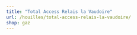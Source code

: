 ```yaml
---
title: "Total Access Relais la Vaudoire"
url: /houilles/total-access-relais-la-vaudoire/
shop: gaz
---
```

